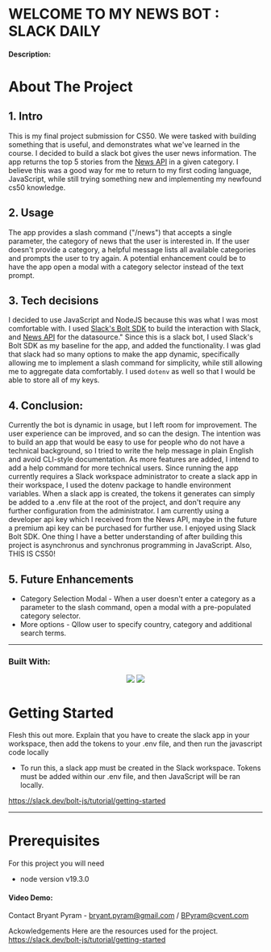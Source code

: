 # WELCOME TO MY NEWS BOT : SLACK DAILY 

#### Description:

# About The Project

## 1. Intro
This is my final project submission for CS50. We were tasked with building something that is useful, and demonstrates what we've learned in the course. I decided to build a slack bot gives the user news information. The app returns the top 5 stories from the [News API](https://newsapi.org/docs/endpoints/top-headlines) in a given category. I believe this was a good way for me to return to my first coding language, JavaScript, while still trying something new and implementing my newfound cs50 knowledge.

## 2. Usage 
The app provides a slash command ("/news") that accepts a single parameter, the category of news that the user is interested in. If the user doesn't provide a category, a helpful message lists all available categories and prompts the user to try again. A potential enhancement could be to have the app open a modal with a category selector instead of the text prompt.  

## 3. Tech decisions
I decided to use JavaScript and NodeJS because this was what I was most comfortable with. I used [Slack's Bolt SDK](https://slack.dev/bolt-js/concepts#basic) to build the interaction with Slack, and [News API](https://newsapi.org/docs/endpoints/top-headlines) for the datasource." Since this is a slack bot, I used Slack's Bolt SDK as my baseline for the app, and added the functionality. I was glad that slack had so many options to make the app dynamic, specifically allowing me to implement a slash command for simplicity, while still allowing me to aggregate data comfortably. I used ``dotenv`` as well so that I would be able to store all of my keys. 

## 4. Conclusion:
Currently the bot is dynamic in usage, but I left room for improvement. The user experience can be improved, and so can the design. The intention was to build an app that would be easy to use for people who do not have a technical background, so I tried to write the help message in plain English and avoid CLI-style documentation. As more features are added, I intend to add a help command for more technical users. Since running the app currently requires a Slack workspace administrator to create a slack app in their workspace, I used the dotenv package to handle environment variables. When a slack app is created, the tokens it generates can simply be added to a .env file at the root of the project, and don't require any further configuration from the administrator. I am currently using a developer api key which I received from the News API, maybe in the future a premium api key can be purchased for further use. I enjoyed using Slack Bolt SDK. One thing I have a better understanding of after building this project is asynchronus and synchronus programming in JavaScript. Also, THIS IS CS50! 

## 5. Future Enhancements
* Category Selection Modal - When a user doesn't enter a category as a parameter to the slash command, open a modal with a pre-populated category selector.
* More options - Qllow user to specify country, category and additional search terms.
<hr>

### Built With:
<p align="center">
    <img src="https://img.shields.io/badge/Javascript-yellow" />
     <img src="https://img.shields.io/badge/-node.js-green" />

</p>
<!-- GETTING STARTED -->

# Getting Started

Flesh this out more. Explain that you have to create the slack app in your workspace, then add the tokens to your .env file, and then run the javascript code locally

* To run this, a slack app must be created in the Slack workspace. Tokens must be added within our .env file, and then JavaScript will be ran locally.

https://slack.dev/bolt-js/tutorial/getting-started

<hr>

# Prerequisites 
For this project you will need 

* node version v19.3.0
#### Video Demo:  <URL HERE>
    






Contact
Bryant Pyram - bryant.pyram@gmail.com / BPyram@cvent.com

Ackowledgements 
Here are the resources used for the project. 
https://slack.dev/bolt-js/tutorial/getting-started
